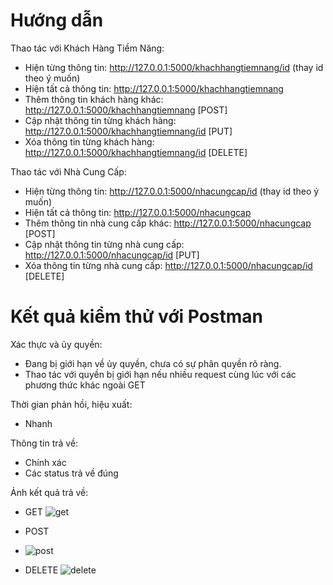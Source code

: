 # Hướng dẫn

Thao tác với Khách Hàng Tiềm Năng:
- Hiện từng thông tin: http://127.0.0.1:5000/khachhangtiemnang/id (thay id theo ý muốn)
- Hiện tất cả thông tin: http://127.0.0.1:5000/khachhangtiemnang
- Thêm thông tin khách hàng khác: http://127.0.0.1:5000/khachhangtiemnang [POST]
- Cập nhật thông tin từng khách hàng: http://127.0.0.1:5000/khachhangtiemnang/id [PUT]
- Xóa thông tin từng khách hàng: http://127.0.0.1:5000/khachhangtiemnang/id [DELETE]

Thao tác với Nhà Cung Cấp:
- Hiện từng thông tin: http://127.0.0.1:5000/nhacungcap/id (thay id theo ý muốn)
- Hiện tất cả thông tin: http://127.0.0.1:5000/nhacungcap
- Thêm thông tin nhà cung cấp khác: http://127.0.0.1:5000/nhacungcap [POST]
- Cập nhật thông tin từng nhà cung cấp: http://127.0.0.1:5000/nhacungcap/id [PUT]
- Xóa thông tin từng nhà cung cấp: http://127.0.0.1:5000/nhacungcap/id [DELETE]

# Kết quả kiểm thử với Postman

Xác thực và ủy quyền: 
- Đang bị giới hạn về ủy quyền, chưa có sự phân quyền rõ ràng.
- Thao tác với quyền bị giới hạn nếu nhiều request cùng lúc với các phương thức khác ngoài GET

Thời gian phản hồi, hiệu xuất:
- Nhanh

Thông tin trả về: 
- Chính xác
- Các status trả về đúng

Ảnh kết quả trả về:

- GET
![get](https://github.com/buivietquang/postman_api_crm/assets/96900069/7742e5a3-cd07-4135-bbc1-323e8048b371)


- POST
- ![post](https://github.com/buivietquang/postman_api_crm/assets/96900069/e0f3041c-7703-4084-85e4-bd0fc5b35fc7)



- DELETE
![delete](https://github.com/buivietquang/postman_api_crm/assets/96900069/094b593f-968f-4cce-bf56-ab3eacc7f5e9)


